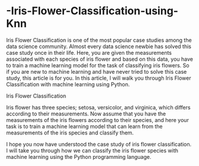# -Iris-Flower-Classification-using-Knn

Iris Flower Classification is one of the most popular case studies among the data science community. Almost every data science newbie has solved this case study once in their life. Here, you are given the measurements associated with each species of iris flower and based on this data, you have to train a machine learning model for the task of classifying iris flowers. So if you are new to machine learning and have never tried to solve this case study, this article is for you. In this article, I will walk you through Iris Flower Classification with machine learning using Python.

Iris Flower Classification

Iris flower has three species; setosa, versicolor, and virginica, which differs according to their measurements. Now assume that you have the measurements of the iris flowers according to their species, and here your task is to train a machine learning model that can learn from the measurements of the iris species and classify them.

I hope you now have understood the case study of iris flower classification. I will take you through how we can classify the iris flower species with machine learning using the Python programming language.
